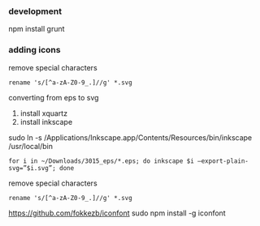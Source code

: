 ### development
npm install
grunt


### adding icons
remove special characters
```
rename 's/[^a-zA-Z0-9_.]//g' *.svg
```


converting from eps to svg
1. install xquartz
2. install inkscape


sudo ln -s /Applications/Inkscape.app/Contents/Resources/bin/inkscape /usr/local/bin

```
for i in ~/Downloads/3015_eps/*.eps; do inkscape $i –export-plain-svg=”$i.svg”; done
```


remove special characters
```
rename 's/[^a-zA-Z0-9_.]//g' *.svg
```


https://github.com/fokkezb/iconfont
sudo npm install -g iconfont
